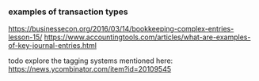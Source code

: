 
### examples of transaction types
https://businessecon.org/2016/03/14/bookkeeping-complex-entries-lesson-15/
https://www.accountingtools.com/articles/what-are-examples-of-key-journal-entries.html

todo explore the tagging systems mentioned here: https://news.ycombinator.com/item?id=20109545
